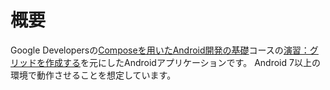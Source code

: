 # 概要
Google Developersの[Composeを用いたAndroid開発の基礎](https://developer.android.com/courses/android-basics-compose/course?hl=ja)コースの[演習：グリッドを作成する](https://developer.android.com/codelabs/basic-android-kotlin-compose-practice-grid?hl=ja&continue=https%3A%2F%2Fdeveloper.android.com%2Fcourses%2Fpathways%2Fandroid-basics-compose-unit-3-pathway-2%3Fhl%3Dja%23codelab-https%3A%2F%2Fdeveloper.android.com%2Fcodelabs%2Fbasic-android-kotlin-compose-practice-grid#0)を元にしたAndroidアプリケーションです。
Android 7以上の環境で動作させることを想定しています。

